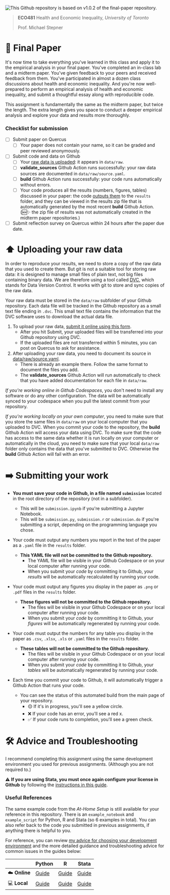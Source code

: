 ![This Github repository is based on v1.0.2 of the final-paper repository.](https://img.shields.io/badge/final--paper-v1.0.2-brightgreen)

> **ECO481** Health and Economic Inequality, *University of Toronto*
> 
> Prof. Michael Stepner

# 📝 Final Paper

It's now time to take everything you've learned in this class and apply it to the empirical analysis in your final paper. You've completed an in-class lab and a midterm paper. You've given feedback to your peers and received feedback from them. You've participated in almost a dozen class discussions about health and economic inequality. And you're now well-prepared to perform an empirical analysis of health and economic inequality, and submit a thoughtful essay along with reproducible code.

This assignment is fundamentally the same as the midterm paper, but twice the length. The extra length gives you space to conduct a deeper empirical analysis and explore your data and results more thoroughly.

### Checklist for submission

- [ ] Submit paper on Quercus
    - [ ] Your paper does not contain your name, so it can be graded and peer reviewed anonymously.
- [ ] Submit code and data on Github
    - [ ] Your [raw data is uploaded](#%EF%B8%8F-uploading-your-raw-data): it appears in `data/raw`.
    - [ ] **validate_sources** Github Action runs successfully: your raw data sources are documented in `data/raw/source.yaml`.
    - [ ] **build** Github Action runs successfully: your code runs automatically without errors.
    - [ ] Your code produces all the results (numbers, figures, tables) discussed in your paper: the code [outputs them](#%EF%B8%8F-submitting-your-work) to the `results` folder, and they can be viewed in the results zip file that is automatically generated by the most recent **build** Github Action. (🆕✨ the zip file of results was not automatically created in the midterm paper repositories.)
- [ ] Submit reflection survey on Quercus within 24 hours after the paper due date.

<!--
### Reminders about AI

- It is an academic offense to be dishonest in your description of how you used AI tools to assist with your work.
    - To be clear: in this class, you are allowed to use AI tools so long as you accurately describe how they were used.
- The reflection survey is due on Quercus 24 hours after the due date for the paper. If you have an extension for the paper, you also have an extension for the reflection survey
    - If you did not use AI, you can check a box to say so and skip the remaining questions, but **you must still complete the survey**.
    - Late submissions will reduce your grade on the midterm paper.
-->

# ⬆️ Uploading your raw data

In order to reproduce your results, we need to store a copy of the raw data that you used to create them. But git is not a suitable tool for storing raw data: it is designed to manage small files of plain text, not big files containing binary data. We are therefore using a tool called [DVC](https://dvc.org/), which stands for Data Version Control. It works with git to store and sync copies of the raw data.

Your raw data must be stored in the `data/raw` subfolder of your Github repository. Each data file will be tracked in the Github repository as a small text file ending in `.dvc`. This small text file contains the information that the DVC software uses to download the actual data file.

1. To upload your raw data, [submit it online using this form](https://form.jotform.com/233317985827166).
    - After you hit Submit, your uploaded files will be transferred into your Github repository using DVC.
    - If the uploaded files are not transferred within 5 minutes, you can post on Quercus to ask for assistance.
2. After uploading your raw data, you need to document its source in [data/raw/source.yaml](data/raw/source.yaml).
    - There is already an example there. Follow the same format to document the files you add.
    - The **validate_sources** Github Action will run automatically to check that you have added documentation for each file in `data/raw`.

*If you're working online in Github Codespaces*, you don't need to install any software or do any other configuration. The data will be automatically synced to your codespace when you pull the latest commit from your repository.

*If you're working locally on your own computer*, you need to make sure that you store the same files in `data/raw` on your local computer that you uploaded to DVC. When you commit your code to the repository, the **build** Github Action will access your data using DVC. To make sure that the code has access to the same data whether it is run locally on your computer or automatically in the cloud, you need to make sure that your local `data/raw` folder only contains the data that you've submitted to DVC. Otherwise the **build** Github Action will fail with an error.

# ➡️ Submitting your work

* **You must save your code in Github, in a file named `submission`** located in the root directory of the repository (not in a subfolder).
    - This will be `submission.ipynb` if you're submitting a Jupyter Notebook.
    - This will be `submission.py`, `submission.r` or `submission.do` if you're submitting a script, depending on the programming language you chose.

* Your code must output any numbers you report in the text of the paper as a `.yaml` file in the `results` folder.
    - **This YAML file will not be committed to the Github repository.**
        - The YAML file will be visible in your Github Codespace or on your local computer after running your code.
        - When you submit your *code* by committing it to Github, your *results* will be automatically recalculated by running your code.

* Your code must output any figures you display in the paper as `.png` or `.pdf` files in the `results` folder.
    - **These figures will not be committed to the Github repository.**
        - The files will be visible in your Github Codespace or on your local computer after running your code.
        - When you submit your *code* by committing it to Github, your *figures* will be automatically regenerated by running your code.

* Your code must output the numbers for any table you display in the paper as `.csv`, `.xlsx`, `.xls` or `.yaml` files in the `results` folder.
    - **These tables will not be committed to the Github repository.**
        - The files will be visible in your Github Codespace or on your local computer after running your code.
        - When you submit your *code* by committing it to Github, your *tables* will be automatically regenerated by running your code.

* Each time you commit your code to Github, it will automatically trigger a Github Action that runs your code.
    - You can see the status of this automated build from the main page of your repository.
        - 🟡 If it's in progress, you'll see a yellow circle.
        - ❌ If your code has an error, you'll see a red x.
        - ✅ If your code runs to completion, you'll see a green check.

# 🛠️ Advice and Troubleshooting

I recommend completing this assignment using the same development environment you used for previous assignments. (Although you are not required to.)

⚠️ **If you are using Stata, you must once again configure your license in Github** by following the [instructions in this guide](https://github.com/ECO481-Stepner/files/wiki/Stata-License).

### Useful References

The same example code from the *At-Home Setup* is still available for your reference in this repository. There is an `example_notebook` and `example_script` for Python, R and Stata (so 6 examples in total). You can also refer back to the code you submitted in previous assignments, if anything there is helpful to you.

For reference, you can review [my advice for choosing your development environment](https://github.com/ECO481-Stepner/files/wiki/Choosing) and the more detailed guidance and troubleshooting advice for common issues in the guides below:

|          | Python | R      | Stata  |
|----------|--------|--------|--------|
| ☁️ **Online** | [Guide](https://github.com/ECO481-Stepner/files/wiki/%E2%98%81%EF%B8%8F-Online:-Python) | [Guide](https://github.com/ECO481-Stepner/files/wiki/%E2%98%81%EF%B8%8F-Online:-R) | [Guide](https://github.com/ECO481-Stepner/files/wiki/%E2%98%81%EF%B8%8F-Online:-Stata) |
| 💻 **Local** | [Guide](https://github.com/ECO481-Stepner/files/wiki/%F0%9F%92%BB-Local:-Python) | [Guide](https://github.com/ECO481-Stepner/files/wiki/%F0%9F%92%BB-Local:-R) | [Guide](https://github.com/ECO481-Stepner/files/wiki/%F0%9F%92%BB-Local:-Stata) |
